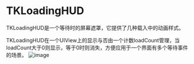 # TKLoadingHUD
TKLoadingHUD是一个等待时的屏幕遮罩，它提供了几种载入中的动画样式。

TKLoadingHUD在一个UIView上的显示与否由一个计数loadCount管理，当loadCount大于0则显示，等于0时则消失，方便应用于一个界面有多个等待事件的场景。
![image](https://github.com/TheyCallMeTank/TKLoadingHUD/blob/master/TKLoadingHUD.gif)
